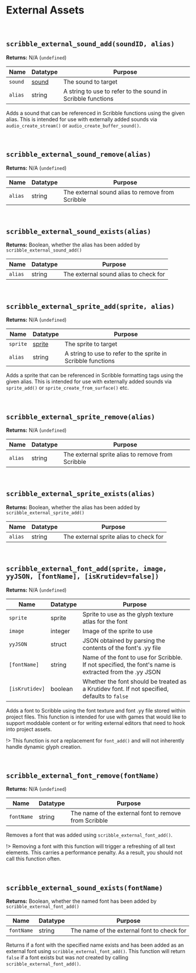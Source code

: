 # External Assets

&nbsp;

## `scribble_external_sound_add(soundID, alias)`

**Returns:** N/A (`undefined`)

|Name   |Datatype                                                          |Purpose                                                    |
|-------|------------------------------------------------------------------|-----------------------------------------------------------|
|`sound`|[sound](https://manual.yoyogames.com/The_Asset_Editors/Sounds.htm)|The sound to target                                        |
|`alias`|string                                                            |A string to use to refer to the sound in Scribble functions|

Adds a sound that can be referenced in Scribble functions using the given alias. This is intended for use with externally added sounds via `audio_create_stream()` or `audio_create_buffer_sound()`.

&nbsp;

## `scribble_external_sound_remove(alias)`

**Returns:** N/A (`undefined`)

|Name   |Datatype|Purpose                                         |
|-------|--------|------------------------------------------------|
|`alias`|string  |The external sound alias to remove from Scribble|

&nbsp;

## `scribble_external_sound_exists(alias)`

**Returns:** Boolean, whether the alias has been added by `scribble_external_sound_add()`

|Name   |Datatype|Purpose                              |
|-------|--------|-------------------------------------|
|`alias`|string  |The external sound alias to check for|

&nbsp;

## `scribble_external_sprite_add(sprite, alias)`

**Returns:** N/A (`undefined`)

|Name    |Datatype                                                            |Purpose                                                     |
|--------|--------------------------------------------------------------------|------------------------------------------------------------|
|`sprite`|[sprite](https://manual.yoyogames.com/The_Asset_Editors/Sprites.htm)|The sprite to target                                        |
|`alias` |string                                                              |A string to use to refer to the sprite in Scribble functions|

Adds a sprite that can be referenced in Scribble formatting tags using the given alias. This is intended for use with externally added sounds via `sprite_add()` or `sprite_create_from_surface()` etc.

&nbsp;

## `scribble_external_sprite_remove(alias)`

**Returns:** N/A (`undefined`)

|Name     |Datatype|Purpose                                          |
|---------|--------|-------------------------------------------------|
|`alias`  |string  |The external sprite alias to remove from Scribble|

&nbsp;

## `scribble_external_sprite_exists(alias)`

**Returns:** Boolean, whether the alias has been added by `scribble_external_sprite_add()`

|Name     |Datatype|Purpose                               |
|---------|--------|--------------------------------------|
|`alias`  |string  |The external sprite alias to check for|

&nbsp;

## `scribble_external_font_add(sprite, image, yyJSON, [fontName], [isKrutidev=false])`

**Returns:** N/A (`undefined`)

|Name         |Datatype|Purpose                                                                                                |
|--------------|--------|------------------------------------------------------------------------------------------------------|
|`sprite`      |sprite  |Sprite to use as the glyph texture atlas for the font                                                 |
|`image`       |integer |Image of the sprite to use                                                                            |
|`yyJSON`      |struct  |JSON obtained by parsing the contents of the font's .yy file                                          |
|`[fontName]`  |string  |Name of the font to use for Scribble. If not specified, the font's name is extracted from the .yy JSON|
|`[isKrutidev]`|boolean |Whether the font should be treated as a Krutidev font. If not specified, defaults to `false`          |

Adds a font to Scribble using the font texture and font .yy file stored within project files. This function is intended for use with games that would like to support moddable content or for writing external editors that need to hook into project assets.

!> This function is *not* a replacement for `font_add()` and will not inherently handle dynamic glyph creation.

&nbsp;

## `scribble_external_font_remove(fontName)`

**Returns:** N/A (`undefined`)

|Name      |Datatype|Purpose                                              |
|----------|--------|-----------------------------------------------------|
|`fontName`|string  |The name of the external font to remove from Scribble|

Removes a font that was added using `scribble_external_font_add()`.

!> Removing a font with this function will trigger a refreshing of all text elements. This carries a performance penalty. As a result, you should not call this function often.

&nbsp;

## `scribble_external_sound_exists(fontName)`

**Returns:** Boolean, whether the named font has been added by `scribble_external_font_add()`

|Name      |Datatype|Purpose                                   |
|----------|--------|------------------------------------------|
|`fontName`|string  |The name of the external font to check for|

Returns if a font with the specified name exists and has been added as an external font using `scribble_external_font_add()`. This function will return `false` if a font exists but was *not* created by calling `scribble_external_font_add()`.